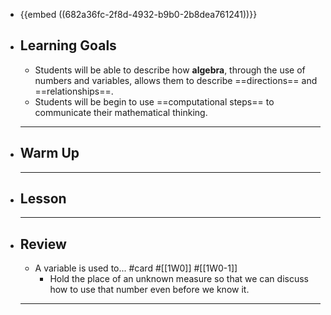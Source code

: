 - {{embed ((682a36fc-2f8d-4932-b9b0-2b8dea761241))}}
- ## Learning Goals
	- Students will be able to describe how **algebra**, through the use of numbers and variables, allows them to describe ==directions== and ==relationships==.
	- Students will be begin to use ==computational steps== to communicate their mathematical thinking.
	- ---
- ## Warm Up
	- ---
- ## Lesson
	- ---
- ## Review
	- A variable is used to... #card #[[1W0]] #[[1W0-1]]
		- Hold the place of an unknown measure so that we can discuss how to use that number even before we know it.
	- ---